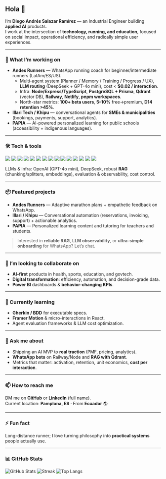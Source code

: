 ## Hola 👋

I’m **Diego Andrés Salazar Ramírez** — an Industrial Engineer building **applied AI** products.  
I work at the intersection of **technology, running, and education**, focused on social impact, operational efficiency, and radically simple user experiences.

---

### 🚀 What I’m working on
- **Andes Runners** — WhatsApp running coach for beginner/intermediate runners (LatAm/ES/US).  
  - Multi-agent system (Planner / Memory / Training / Progress / UX), **LLM routing** (DeepSeek + GPT-4o mini), cost < **$0.02 / interaction**.  
  - Infra: **Node/Express/TypeScript**, **PostgreSQL + Prisma**, **Qdrant** (vector DB), **Railway**, **Netlify**, **pnpm workspaces**.  
  - North-star metrics: **100+ beta users**, **5–10%** free→premium, **D14 retention >45%**.
- **Illari Tech / Khipu** — conversational agents for **SMEs & municipalities** (bookings, payments, support, analytics).
- **PAPIA** — AI-powered personalized learning for public schools (accessibility + indigenous languages).

---

### 🛠️ Tech & tools
<img src="https://img.shields.io/badge/TypeScript-3178C6?logo=typescript&logoColor=white"/> 
<img src="https://img.shields.io/badge/Node.js-339933?logo=node.js&logoColor=white"/>
<img src="https://img.shields.io/badge/Express-000000?logo=express&logoColor=white"/>
<img src="https://img.shields.io/badge/React-20232A?logo=react&logoColor=61DAFB"/>
<img src="https://img.shields.io/badge/Vite-646CFF?logo=vite&logoColor=white"/>
<img src="https://img.shields.io/badge/PostgreSQL-4169E1?logo=postgresql&logoColor=white"/>
<img src="https://img.shields.io/badge/Prisma-2D3748?logo=prisma&logoColor=white"/>
<img src="https://img.shields.io/badge/Qdrant-FF4D4D?logo=qdrant&logoColor=white"/>
<img src="https://img.shields.io/badge/Railway-0B0D0E?logo=railway&logoColor=white"/>
<img src="https://img.shields.io/badge/Netlify-00C7B7?logo=netlify&logoColor=white"/>
<img src="https://img.shields.io/badge/pnpm-F69220?logo=pnpm&logoColor=white"/>
<img src="https://img.shields.io/badge/Docker-2496ED?logo=docker&logoColor=white"/>
<img src="https://img.shields.io/badge/GitHub%20Actions-2088FF?logo=github-actions&logoColor=white"/>
<img src="https://img.shields.io/badge/Power%20BI-F2C811?logo=powerbi&logoColor=000"/>
<img src="https://img.shields.io/badge/Python-3776AB?logo=python&logoColor=white"/>

LLMs & infra: OpenAI (GPT-4o mini), DeepSeek, robust **RAG** (chunking/splitters, embeddings), evaluation & observability, cost control.

---

### 📦 Featured projects
- **Andes Runners** — Adaptive marathon plans + empathetic feedback on WhatsApp.  
- **Illari / Khipu** — Conversational automation (reservations, invoicing, support) + actionable analytics.  
- **PAPIA** — Personalized learning content and tutoring for teachers and students.

> Interested in **reliable RAG**, **LLM observability**, or **ultra-simple onboarding** for WhatsApp? Let’s chat.

---

### 🤝 I’m looking to collaborate on
- **AI-first** products in health, sports, education, and govtech.  
- **Digital transformation**: efficiency, automation, and decision-grade data.  
- **Power BI** dashboards & **behavior-changing KPIs**.

---

### 🌱 Currently learning
- **Gherkin / BDD** for executable specs.  
- **Framer Motion** & micro-interactions in React.  
- Agent evaluation frameworks & LLM cost optimization.

---

### 💬 Ask me about
- Shipping an AI MVP to **real traction** (PMF, pricing, analytics).  
- **WhatsApp bots** on Railway/Node and **RAG with Qdrant**.  
- Metrics that matter: activation, retention, unit economics, **cost per interaction**.

---

### 📫 How to reach me
DM me on **GitHub** or **LinkedIn** (full name).  
Current location: **Pamplona, ES** · From **Ecuador** 🌎

---

### ⚡ Fun fact
Long-distance runner; I love turning philosophy into **practical systems** people actually use.

---

### 📊 GitHub Stats
![GitHub Stats](https://github-readme-stats.vercel.app/api?username=dasalazarr&show_icons=true)
![Streak](https://streak-stats.demolab.com?user=dasalazarr)
![Top Langs](https://github-readme-stats.vercel.app/api/top-langs/?username=dasalazarr&layout=compact)

